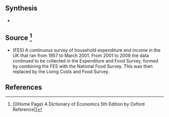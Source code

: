 ## Synthesis
- 
## Source [^1]
- (FES) A continuous survey of household expenditure and income in the UK that ran from 1957 to March 2001. From 2001 to 2008 the data continued to be collected in the Expenditure and Food Survey, formed by combining the FES with the National Food Survey. This was then replaced by the Living Costs and Food Survey.
## References

[^1]: [[(Home Page) A Dictionary of Economics 5th Edition by Oxford Reference]]